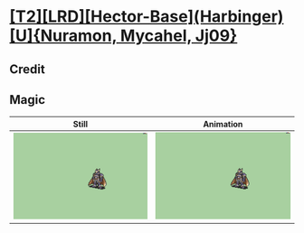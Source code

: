 # [\[T2\]\[LRD\]\[Hector-Base\]\(Harbinger\)\[U\]{Nuramon, Mycahel, Jj09}](../)

## Credit


	
## Magic

| Still | Animation |
| :---: | :-------: |
| ![Magic still](./Magic_000.png) | ![Magic animation](./Magic.gif) |
